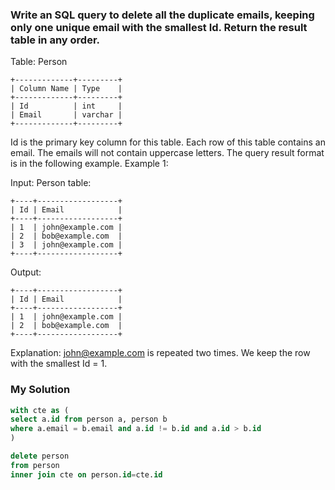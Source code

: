 ### Write an SQL query to delete all the duplicate emails, keeping only one unique email with the smallest Id. Return the result table in any order.

Table: Person
```
+-------------+---------+
| Column Name | Type    |
+-------------+---------+
| Id          | int     |
| Email       | varchar |
+-------------+---------+
```
Id is the primary key column for this table.
Each row of this table contains an email. The emails will not contain uppercase letters.
The query result format is in the following example.
Example 1:

Input: 
Person table:
```
+----+------------------+
| Id | Email            |
+----+------------------+
| 1  | john@example.com |
| 2  | bob@example.com  |
| 3  | john@example.com |
+----+------------------+
```
Output: 
```
+----+------------------+
| Id | Email            |
+----+------------------+
| 1  | john@example.com |
| 2  | bob@example.com  |
+----+------------------+
```
Explanation: john@example.com is repeated two times. We keep the row with the smallest Id = 1.

### My Solution

```sql 
with cte as (
select a.id from person a, person b
where a.email = b.email and a.id != b.id and a.id > b.id
)

delete person
from person
inner join cte on person.id=cte.id 
```
